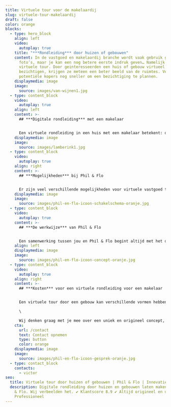 ```yaml
---
title: Virtuele tour voor de makelaardij
slug: virtuele-tour-makelaardij
draft: false
color: orange
blocks:
  - type: hero_block
    align: left
    video:
      autoplay: true
    title: "***Rondleiding*** door huizen of gebouwen"
    content: In de vastgoed en makelaardij branche wordt vaak gebruik gemaakt van
      foto’s, maar je kan een nog betere eerste indruk geven… Namelijk met een
      virtuele tour. Door geinteresseerden een huis of gebouw virtueel te laten
      bezichtigen, krijgen ze meteen een beter beeld van de ruimtes. Verleid
      potentiële kopers nog sneller om een bezichtiging te plannen.
    displaymedia: image
    image:
      source: images/van-wijnen1.jpg
  - type: content_block
    video:
      autoplay: true
    align: left
    content: >-
      ## ***Digitale rondleiding*** met een makelaar


      Een virtuele rondleiding in een huis met een makelaar betekent: direct meer informatie voor de potentiële kopers. De makelaar kan meteen inzicht bieden in alle ins en outs en mogelijkheden tot verbouwing. De virtuele tour met makelaar zal sneller zorgen voor een volgende stap in de aankoop naar een woning of bedrijfspand.
    displaymedia: image
    image:
      source: images/lamberink1.jpg
  - type: content_block
    video:
      autoplay: true
    align: right
    content: >-
      ## ***Mogelijkheden*** bij Phil & Flo


      Er zijn veel verschillende mogelijkheden voor virtuele vastgoed tours. Phil & Flo heeft ervaring met [360 graden video’s](https://www.philenflo.nl/360-graden-video-laten-maken/) en foto’s, [VR (virtual reality)](https://www.philenflo.nl/oplossingen/virtual-reality/), [3D rondleidingen](https://www.philenflo.nl/virtuele-tour/) en [interactieve video](https://www.philenflo.nl/oplossingen/interactieve-video/). Het is afhankelijk van de vraag of opdracht welke videovorm geschikt is. We gaan daarom graag met je in gesprek om te kijken welke videovorm bij jullie vastgoed of makelaardij bedrijf past. Neem vrijblijvend contact met ons op voor de mogelijkheden.
    displaymedia: image
    image:
      source: images/phil-en-flo-icoon-schakelschema-oranje.jpg
  - type: content_block
    video:
      autoplay: true
    content: >-
      ## ***De werkwijze*** van Phil & Flo


      Een samenwerking tussen jou en Phil & Flo begint altijd met het delen van een idee en visie. In een intakegesprek bespreken we de ideeën, wensen en doelen. Daarna kunnen we gaan werken aan een technisch kader om de opdracht te vormen. Als de opdracht vaststaat, maak je kennis met een van onze creative producers. Zij begeleiden je door het verdere proces. Met de creative producers beginnen we met een creatieve sessie, waarin wordt bepaald hoe de kaders voor de virtuele rondleiding toerisme worden ingekleurd. Wat gaan we filmen? Gebruiken we een voice-over of zetten we figuranten in? Alle onderdelen worden verzameld en aan elkaar verbonden in een wireframe. Op basis daarvan maakt de creative producer afspraken over de benodigde mensen en locaties en wordt een draaiboek gemaakt.
    align: left
    displaymedia: image
    image:
      source: images/phil-en-flo-icoon-concept-oranje.jpg
  - type: content_block
    video:
      autoplay: true
    align: right
    content: >-
      ## ***Kosten*** voor een virtuele rondleiding voor een makelaar


      Een virtuele tour door een gebouw kan verschillende vormen hebben. De kosten hiervan zijn afhankelijk van de wensen en eisen van het bedrijf. Gaat het om één tour, meerdere tours of wil je een aantal tours bundelen? Wij werken met offertes op maat. Een persoonlijke offerte is dé manier om concreet inzicht te bieden in de kosten. Er zijn meerdere factoren die invloed hebben op de prijs. Phil & Flo werkt met eerlijke tarieven en is volledig transparant.\

      \

      Wij denken graag met je mee over een uniek en origineel concept, dat voldoet aan jouw wensen en eisen. Onze expertise wordt ingezet voor het beste concept. Wil je meer weten? Neem dan contact op voor een vrijblijvende offerte.
    cta:
      url: /contact
      text: Contact opnemen
      type: button
      color: orange
    displaymedia: image
    image:
      source: images/phil-en-flo-icoon-gesprek-oranje.jpg
  - type: contact_block
    contacts:
      - victor
seo:
  title: Virtuele tour door huizen of gebouwen | Phil & Flo | Innovatieve oplossing
  description: Digitale rondleiding door huizen en gebouwen laten maken door Phil
    & Flo. Wij verbeelden het. ✔ Klantscore 8.9 ✔ Altijd origineel en uniek ✔
    Professioneel
---
```

